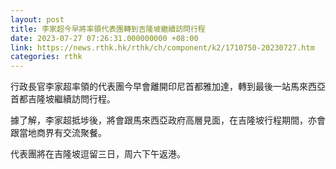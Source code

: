 ```yaml
---
layout: post
title: 李家超今早將率領代表團轉到吉隆坡繼續訪問行程
date: 2023-07-27 07:26:31.000000000 +08:00
link: https://news.rthk.hk/rthk/ch/component/k2/1710750-20230727.htm
categories: rthk
---
```


行政長官李家超率領的代表團今早會離開印尼首都雅加達，轉到最後一站馬來西亞首都吉隆坡繼續訪問行程。

據了解，李家超抵埗後，將會跟馬來西亞政府高層見面，在吉隆坡行程期間，亦會跟當地商界有交流聚餐。

代表團將在吉隆坡逗留三日，周六下午返港。
